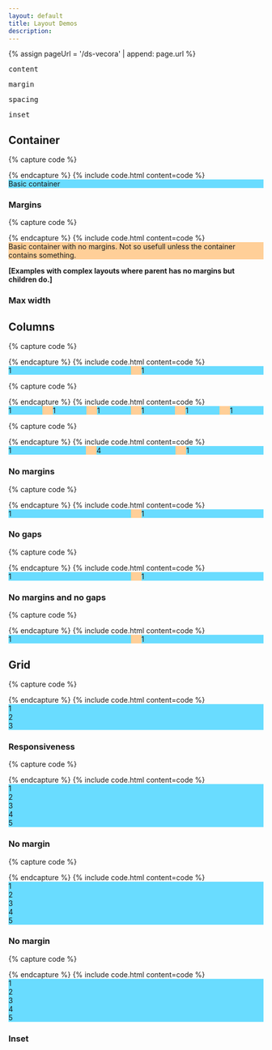 ```yaml
---
layout: default
title: Layout Demos
description:
---
```


{% assign pageUrl = '/ds-vecora' | append: page.url %}


<div class="container grid no-margins columns-nano-2 columns-3xs-3 columns-xs-4 columns-xl-5 columns-fhd-5">

  <div class="cell text-center">
    <div class="swatch magenta nano"></div>
    <pre class="small" style="margin-top: 10px;">content</pre>
  </div>
  <div class="cell text-center">
    <div class="swatch azure nano"></div>
    <pre class="small" style="margin-top: 10px;">margin</pre>
  </div>
  <div class="cell text-center">
    <div class="swatch green nano"></div>
    <pre class="small" style="margin-top: 10px;">spacing</pre>
  </div>
  <div class="cell text-center">
    <div class="swatch green nano"></div>
    <pre class="small" style="margin-top: 10px;">inset</pre>
  </div>

</div>


## Container

{% capture code %}
<div class="container"></div>
{% endcapture %}
{% include code.html content=code %}

<div class="container" style="background-color: #FFCF98;">
  <div style="background-color: #69DCFF;">Basic container</div>
</div>


### Margins

{% capture code %}
<div class="container no-margins"></div>
{% endcapture %}
{% include code.html content=code %}

<div class="container no-margins" style="background-color: #FFCF98;">
  Basic container with no margins. Not so usefull unless the container contains something.
</div>

**[Examples with complex layouts where parent has no margins but children do.]**


### Max width


## Columns

{% capture code %}
<div class="container columns">
  <div class="column"></div>
  <div class="column"></div>
</div>
{% endcapture %}
{% include code.html content=code %}

<div class="container columns" style="background-color: #FFCF98;">
  <div class="column">
    <div class="text-center" style="background-color: #69DCFF;">1</div>
  </div>
  <div class="column">
    <div class="text-center" style="background-color: #69DCFF;">1</div>
  </div>
</div>

{% capture code %}
<div class="container columns">
  <div class="column"></div>
  <div class="column"></div>
  <div class="column"></div>
  <div class="column"></div>
  <div class="column"></div>
  <div class="column"></div>
</div>
{% endcapture %}
{% include code.html content=code %}

<div class="container columns" style="background-color: #FFCF98;">
  <div class="column">
    <div class="text-center" style="background-color: #69DCFF;">1</div>
  </div>
  <div class="column">
    <div class="text-center" style="background-color: #69DCFF;">1</div>
  </div>
  <div class="column">
    <div class="text-center" style="background-color: #69DCFF;">1</div>
  </div>
  <div class="column">
    <div class="text-center" style="background-color: #69DCFF;">1</div>
  </div>
  <div class="column">
    <div class="text-center" style="background-color: #69DCFF;">1</div>
  </div>
  <div class="column">
    <div class="text-center" style="background-color: #69DCFF;">1</div>
  </div>
</div>



{% capture code %}
<div class="container columns">
  <div class="column"></div>
  <div class="column four"></div>
  <div class="column"></div>
</div>
{% endcapture %}
{% include code.html content=code %}

<div class="container columns" style="background-color: #FFCF98;">
  <div class="column">
    <div class="text-center" style="background-color: #69DCFF;">1</div>
  </div>
  <div class="column four">
    <div class="text-center" style="background-color: #69DCFF;">4</div>
  </div>
  <div class="column">
    <div class="text-center" style="background-color: #69DCFF;">1</div>
  </div>
</div>

### No margins

{% capture code %}
<div class="container columns no-margins">
  <div class="column"></div>
  <div class="column"></div>
</div>
{% endcapture %}
{% include code.html content=code %}

<div class="container columns no-margins" style="background-color: #FFCF98;">
  <div class="column">
    <div class="text-center" style="background-color: #69DCFF;">1</div>
  </div>
  <div class="column">
    <div class="text-center" style="background-color: #69DCFF;">1</div>
  </div>
</div>


### No gaps

{% capture code %}
<div class="container columns no-gaps">
  <div class="column"></div>
  <div class="column"></div>
</div>
{% endcapture %}
{% include code.html content=code %}

<div class="container columns no-gaps" style="background-color: #FFCF98;">
  <div class="column">
    <div class="text-center" style="background-color: #69DCFF;">1</div>
  </div>
  <div class="column">
    <div class="text-center" style="background-color: #69DCFF;">1</div>
  </div>
</div>



### No margins and no gaps

{% capture code %}
<div class="container columns no-margin no-gaps">
  <div class="column"></div>
  <div class="column"></div>
</div>
{% endcapture %}
{% include code.html content=code %}

<div class="container columns no-margin no-gaps" style="background-color: #FFCF98;">
  <div class="column">
    <div class="text-center" style="background-color: #69DCFF;">1</div>
  </div>
  <div class="column">
    <div class="text-center" style="background-color: #69DCFF;">1</div>
  </div>
</div>




## Grid


{% capture code %}
<div class="container grid">
  <div class="cell"></div>
  <div class="cell"></div>
  <div class="cell"></div>
</div>
{% endcapture %}
{% include code.html content=code %}

<div class="container grid" style="background-color: #FFCF98;">
  <div class="cell">
    <div class="text-center" style="background-color: #69DCFF;">1</div>
  </div>
  <div class="cell">
    <div class="text-center" style="background-color: #69DCFF;">2</div>
  </div>
  <div class="cell">
    <div class="text-center" style="background-color: #69DCFF;">3</div>
  </div>
</div>

### Responsiveness

{% capture code %}
<div class="container grid columns-medium-3">
  <div class="cell"></div>
  <div class="cell"></div>
  <div class="cell"></div>
  <div class="cell"></div>
  <div class="cell"></div>
</div>
{% endcapture %}
{% include code.html content=code %}

<div class="container grid columns-medium-3" style="background-color: #FFCF98;">
  <div class="cell">
    <div class="text-center" style="background-color: #69DCFF;">1</div>
  </div>
  <div class="cell">
    <div class="text-center" style="background-color: #69DCFF;">2</div>
  </div>
  <div class="cell">
    <div class="text-center" style="background-color: #69DCFF;">3</div>
  </div>
  <div class="cell">
    <div class="text-center" style="background-color: #69DCFF;">4</div>
  </div>
  <div class="cell">
    <div class="text-center" style="background-color: #69DCFF;">5</div>
  </div>
</div>


### No margin

{% capture code %}
<div class="container grid no-margin columns-medium-3">
  <div class="cell"></div>
  <div class="cell"></div>
  <div class="cell"></div>
  <div class="cell"></div>
  <div class="cell"></div>
</div>
{% endcapture %}
{% include code.html content=code %}

<div class="container grid no-margin columns-medium-3" style="background-color: #FFCF98;">
  <div class="cell">
    <div class="text-center" style="background-color: #69DCFF;">1</div>
  </div>
  <div class="cell">
    <div class="text-center" style="background-color: #69DCFF;">2</div>
  </div>
  <div class="cell">
    <div class="text-center" style="background-color: #69DCFF;">3</div>
  </div>
  <div class="cell">
    <div class="text-center" style="background-color: #69DCFF;">4</div>
  </div>
  <div class="cell">
    <div class="text-center" style="background-color: #69DCFF;">5</div>
  </div>
</div>


### No margin

{% capture code %}
<div class="container grid no-margin columns-medium-3">
  <div class="cell"></div>
  <div class="cell"></div>
  <div class="cell"></div>
  <div class="cell"></div>
  <div class="cell"></div>
</div>
{% endcapture %}
{% include code.html content=code %}

<div class="container grid no-margin columns-medium-3" style="background-color: #FFCF98;">
  <div class="cell">
    <div class="text-center" style="background-color: #69DCFF;">1</div>
  </div>
  <div class="cell">
    <div class="text-center" style="background-color: #69DCFF;">2</div>
  </div>
  <div class="cell">
    <div class="text-center" style="background-color: #69DCFF;">3</div>
  </div>
  <div class="cell">
    <div class="text-center" style="background-color: #69DCFF;">4</div>
  </div>
  <div class="cell">
    <div class="text-center" style="background-color: #69DCFF;">5</div>
  </div>
</div>

### Inset
